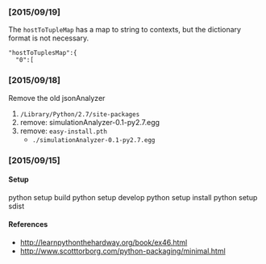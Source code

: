 ### [2015/09/19]

The `hostToTupleMap` has a map to string to contexts, but the dictionary format is not necessary. 

    "hostToTuplesMap":{
      "0":[

### [2015/09/18]

Remove the old jsonAnalyzer

1. `/Library/Python/2.7/site-packages`
2. remove: simulationAnalyzer-0.1-py2.7.egg
3. remove: `easy-install.pth`
    * `./simulationAnalyzer-0.1-py2.7.egg`

### [2015/09/15]

#### Setup

python setup build
python setup develop
python setup install
python setup sdist

#### References

* <http://learnpythonthehardway.org/book/ex46.html>
* <http://www.scotttorborg.com/python-packaging/minimal.html>